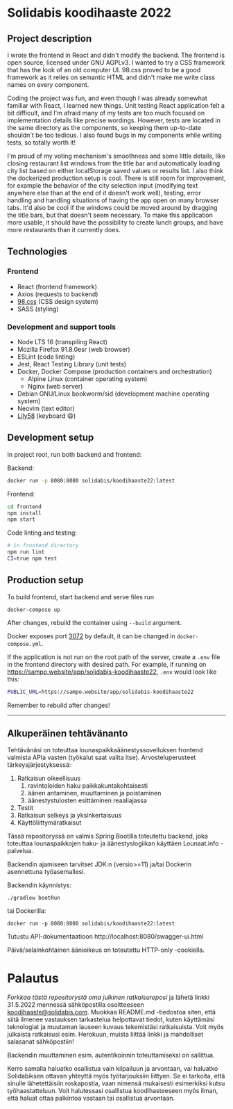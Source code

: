 # Solidabis koodihaaste 2022

## Project description
I wrote the frontend in React and didn't modify the backend. The frontend is
open source, licensed under GNU AGPLv3. I wanted to try a CSS framework that
has the look of an old computer UI. 98.css proved to be a good framework as it
relies on semantic HTML and didn't make me write class names on every
component.

Coding the project was fun, and even though I was already somewhat familiar
with React, I learned new things. Unit testing React application felt a bit
difficult, and I'm afraid many of my tests are too much focused on
implementation details like precise wordings. However, tests are located in the
same directory as the components, so keeping them up-to-date shouldn't be too
tedious. I also found bugs in my components while writing tests, so totally
worth it!

I'm proud of my voting mechanism's smoothness and some little details, like
closing restaurant list windows from the title bar and automatically loading
city list based on either localStorage saved values or results list. I also
think the dockerized production setup is cool. There is still room for
improvement, for example the behavior of the city selection input (modifying
text anywhere else than at the end of it doesn't work well), testing, error
handling and handling situations of having the app open on many browser tabs.
It'd also be cool if the windows could be moved around by dragging the title
bars, but that doesn't seem necessary. To make this application more usable, it
should have the possibility to create lunch groups, and have more restaurants
than it currently does.

## Technologies

### Frontend
* React (frontend framework)
* Axios (requests to backend)
* [98.css](https://github.com/jdan/98.css/) (CSS design system)
* SASS (styling)

### Development and support tools
* Node LTS 16 (transpiling React)
* Mozilla Firefox 91.8.0esr (web browser)
* ESLint (code linting)
* Jest, React Testing Library (unit tests)
* Docker, Docker Compose (production containers and orchestration)
    * Alpine Linux (container operating system)
    * Nginx (web server)
* Debian GNU/Linux bookworm/sid (development machine operating system)
* Neovim (text editor)
* [Lily58](https://sampo.website/blog/en/2021/lily58/) (keyboard :smile:)

## Development setup
In project root, run both backend and frontend:

Backend:
```bash
docker run -p 8080:8080 solidabis/koodihaaste22:latest
```

Frontend:
```bash
cd frontend
npm install
npm start
```

Code linting and testing:
```bash
# in frontend directory
npm run lint
CI=true npm test
```

## Production setup
To build frontend, start backend and serve files run
```
docker-compose up
```
After changes, rebuild the container using `--build` argument.

Docker exposes port [3072](http://localhost:3072) by default, it can be changed
in `docker-compose.yml`.

If the application is not run on the root path of the server, create a `.env`
file in the frontend directory with desired path. For example, if running on
https://sampo.website/app/solidabis-koodihaaste22, `.env` would look like this:

```bash
PUBLIC_URL=https://sampo.website/app/solidabis-koodihaaste22
```
Remember to rebuild after changes!

<hr />

## Alkuperäinen tehtävänanto

Tehtävänäsi on toteuttaa lounaspaikkaäänestyssovelluksen frontend valmista APIa vasten (työkalut saat valita itse).
Arvosteluperusteet tärkeysjärjestyksessä:

 1. Ratkaisun oikeellisuus
    1. ravintoloiden haku paikkakuntakohtaisesti
    2. äänen antaminen, muuttaminen ja poistaminen
    3. äänestystulosten esittäminen reaaliajassa
 2. Testit
 3. Ratkaisun selkeys ja yksinkertaisuus
 4. Käyttöliittymäratkaisut

Tässä repositoryssä on valmis Spring Bootilla toteutettu backend, joka toteuttaa lounaspaikkojen
haku- ja äänestyslogiikan käyttäen Lounaat.info -palvelua.

Backendin ajamiseen tarvitset JDK:n (versio>=11) ja/tai Dockerin asennettuna työasemallesi.

Backendin käynnistys:

    ./gradlew bootRun

tai Dockerilla:

    docker run -p 8080:8080 solidabis/koodihaaste22:latest

Tutustu API-dokumentaatioon http://localhost:8080/swagger-ui.html

Päivä/selainkohtainen äänioikeus on toteutettu HTTP-only -cookiella.

# Palautus

_Forkkaa tästä repositorystä oma julkinen ratkaisureposi_ ja lähetä linkki 31.5.2022 mennessä sähköpostilla osoitteeseen
koodihaaste@solidabis.com. Muokkaa README.md -tiedostoa siten, että siitä ilmenee vastauksen
tarkastelua helpottavat tiedot, kuten käyttämäsi teknologiat ja muutaman lauseen kuvaus tekemistäsi
ratkaisuista. Voit myös julkaista ratkaisusi esim. Herokuun, muista liittää linkki ja mahdolliset salasanat sähköpostiin!

Backendin muuttaminen esim. autentikoinnin toteuttamiseksi on sallittua.

Kerro samalla haluatko osallistua vain kilpailuun ja arvontaan, vai haluatko Solidabiksen
ottavan yhteyttä myös työtarjouksiin liittyen. Se ei tarkoita, että sinulle lähetettäisiin roskapostia, vaan nimensä
mukaisesti esimerkiksi kutsu työhaastatteluun. Voit halutessasi
osallistua koodihasteeseen myös ilman, että haluat ottaa palkintoa
vastaan tai osallistua arvontaan.
